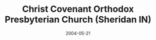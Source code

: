 ---
date: &id001 2004-05-21
end_date: null
location:
  address: 6070 N. 900 East
  city: Sheridan
  state: IN
minister:
- end: null
  name: Mark Melton
  start: 2004-01-01
  type: Pastor
- end: 2010-01-01
  name: Timothy Baker
  start: 2005-01-01
  type: Associate Pastor
ministers:
- Mark Melton
- Timothy Baker
name: Christ Covenant Orthodox Presbyterian Church
names:
- end: null
  name: Christ Covenant Orthodox Presbyterian Church
  start: 2004-05-21
origination_date: *id001
raw_data: "IN Sheridan\nChrist Covenant Orthodox Presbyterian Church  (May 21, 2004\u2013\
  \ )\n(formerly independent)\n6070 N. 900 East\nPastor: Mark Melton, 2004\u2013\n\
  Assoc. Pastor: Timothy Baker, 2005\u201310"
received_from:
- Independency
states:
- IN
status:
  active: true
  end_date: null
  reason: null
  received_from: null
  withdrawal_to: null
title: Christ Covenant Orthodox Presbyterian Church (Sheridan IN)
year_established:
- 2004

---